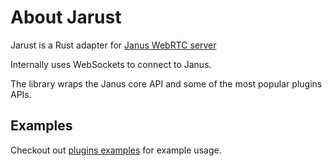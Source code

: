 # About Jarust

Jarust is a Rust adapter for [Janus WebRTC server](https://github.com/meetecho/janus-gateway)

Internally uses WebSockets to connect to Janus.

The library wraps the Janus core API and some of the most popular plugins APIs.

## Examples

Checkout out [plugins examples](./jarust_plugins/examples/) for example usage.

